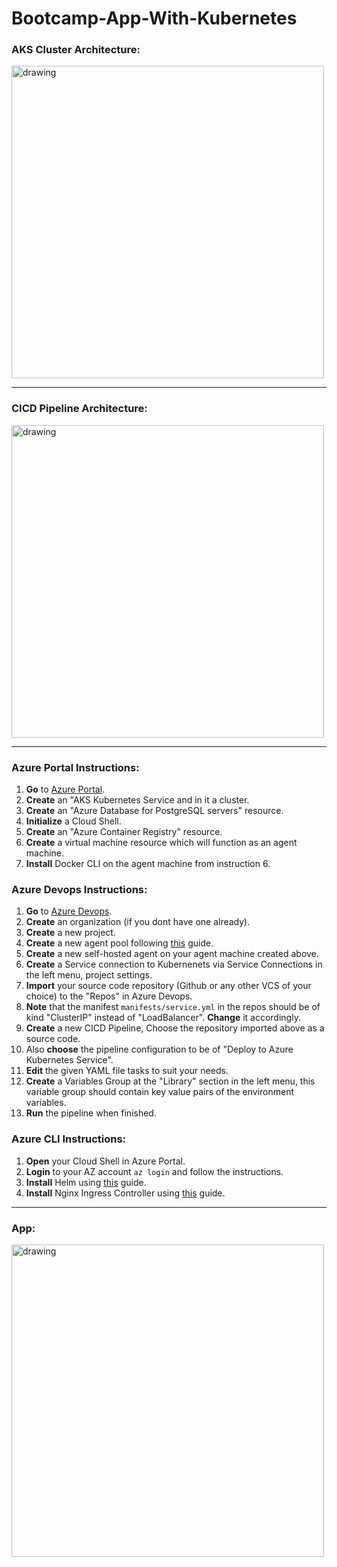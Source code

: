 # Bootcamp-App-With-Kubernetes

### AKS Cluster Architecture: 

<img src="https://bootcamp.rhinops.io/images/kubernetes-resources.png" alt="drawing" width="500"/>

---

### CICD Pipeline Architecture:
<img src="https://bootcamp.rhinops.io/images/k8s-cicd.png" alt="drawing" width="500"/>

---

### Azure Portal Instructions:

1. **Go** to [Azure Portal](https://portal.azure.com/).
2. **Create** an "AKS Kubernetes Service and in it a cluster.
3. **Create** an "Azure Database for PostgreSQL servers" resource.
4. **Initialize** a Cloud Shell.
5. **Create** an "Azure Container Registry" resource.
6. **Create** a virtual machine resource which will function as an agent machine.
7. **Install** Docker CLI on the agent machine from instruction 6.

### Azure Devops Instructions:

1. **Go** to [Azure Devops](https://dev.azure.com).
2. **Create** an organization (if you dont have one already).
3. **Create** a new project.
4. **Create** a new agent pool following [this](https://docs.microsoft.com/en-us/azure/devops/pipelines/agents/agents?view=azure-devops&tabs=browser) guide.
5. **Create** a new self-hosted agent on your agent machine created above.
6. **Create** a Service connection to Kubernenets via Service Connections in the left menu, project settings.
7. **Import** your source code repository (Github or any other VCS of your choice) to the "Repos" in Azure Devops.
8. **Note** that the manifest `manifests/service.yml` in the repos should be of kind "ClusterIP" instead of "LoadBalancer". **Change** it accordingly.
9. **Create** a new CICD Pipeline, Choose the repository imported above as a source code.
10. Also **choose** the pipeline configuration to be of "Deploy to Azure Kubernetes Service". 
11. **Edit** the given YAML file tasks to suit your needs. 
12. **Create** a Variables Group at the "Library" section in the left menu, this variable group should contain key value pairs of the environment variables.
13. **Run** the pipeline when finished.

### Azure CLI Instructions:

1. **Open** your Cloud Shell in Azure Portal.
2. **Login** to your AZ account ` az login ` and follow the instructions.
3. **Install** Helm using [this](https://helm.sh/docs/intro/install/) guide.
4. **Install** Nginx Ingress Controller using [this](https://bitnami.com/stack/nginx-ingress-controller/helm) guide.

---

### App:


<img src="https://github.com/sela-rhinops/bootcamp-app/blob/master/docs/build-weight-tracker-app-demo.gif" alt="drawing" width="500"/>





